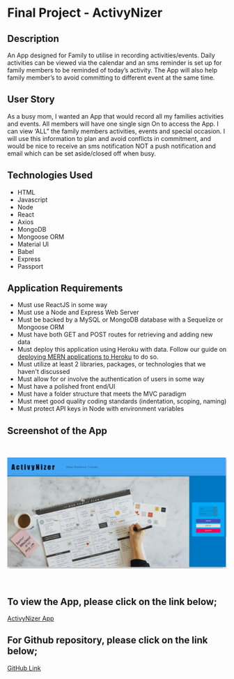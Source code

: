 # Final Project - ActivyNizer

## Description
An App designed for Family to utilise in recording activities/events. Daily activities can be viewed via the calendar and an sms reminder is set up for family members to be reminded of today’s activity. The App will also help family member’s to avoid committing to different event at the same time.

## User Story
As a busy mom, I wanted an App that would record all my families activities and events. All members will have one single sign On to access the App.
I can view ‘ALL” the family members activities, events and special occasion. I will use this information to plan and avoid conflicts in commitment, and would be nice to receive an sms notification NOT a push notification and email which can be set aside/closed off when busy.

## Technologies Used
* HTML
* Javascript
* Node
* React
* Axios
* MongoDB
* Mongoose ORM
* Material UI
* Babel
* Express
* Passport


## Application Requirements
* Must use ReactJS in some way
* Must use a Node and Express Web Server
* Must be backed by a MySQL or MongoDB database with a Sequelize or Mongoose ORM
* Must have both GET and POST routes for retrieving and adding new data
* Must deploy this application using Heroku with data. Follow our guide on [deploying MERN applications to Heroku](../04-Important/MERNHerokuDeploy.md) to do so.
* Must utilize at least 2 libraries, packages, or technologies that we haven't discussed
* Must allow for or involve the authentication of users in some way
* Must have a polished front end/UI
* Must have a folder structure that meets the MVC paradigm
* Must meet good quality coding standards (indentation, scoping, naming)
* Must protect API keys in Node with environment variables


## Screenshot of the App

<br>

![App Screenshot](/public/image/CoverPhoto.png)

<br>


 ## To view the App, please click on the link below;

[ActivyNizer App](https://activynizer-101.herokuapp.com/)

## For Github repository, please click on the link below;

[GitHub Link](https://github.com/AmyBaguio/ACTIVYNIZER_Project3)
